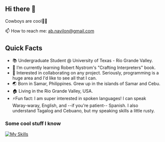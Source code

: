 ## Hi there 👋

Cowboys are cool🤠🐄

📫 How to reach me: ab.navilon@gmail.com

## Quick Facts
- 📚 Undergraduate Student @ University of Texas - Rio Grande Valley.
- 🌱 I’m currently learning Robert Nystrom's "Crafting Interpreters" book.
- 👯 Interested in collaborating on any project. Seriously, programming is a huge area and I'd like to see all that I can.
- 🌏 Born in Samar, Philippines. Grew up in the islands of Samar and Cebu. 
- 🏠 Living in the Rio Grande Valley, USA.
- ⚡Fun fact:
  I am super interested in spoken languages!
  I can speak Waray-waray, English, and --if you're patient-- Spanish. I also understand Tagalog and Cebuano, but my speaking skills a little rusty.


 ### Some cool stuff I know
[![My Skills](https://skillicons.dev/icons?i=cpp,c,python,ruby,rails,lua,java)](https://skillicons.dev)

